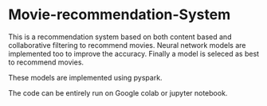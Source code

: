 # Movie-recommendation-System
This is a recommendation system based on both content based and collaborative filtering to recommend movies.
Neural network models are implemented too to improve the accuracy.
Finally a model is seleced as best to recommend movies.

These models are implemented using pyspark.

The code can be entirely run on Google colab or jupyter notebook.
